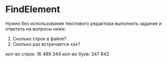 # FindElement

Нужно без использования текстового редактора выполнить задание и ответить на вопросы ниже:
1. Сколько строк в файле?
2. Сколько раз встречается «a»?

кол-во строк: 16 489 344
кол-во букв: 347 842
